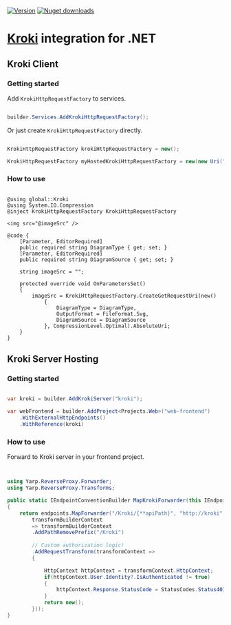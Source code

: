[![Version](https://img.shields.io/nuget/v/Kroki?logo=nuget&style=flat-square)](https://www.nuget.org/packages/Kroki/)
[![Nuget downloads](https://img.shields.io/nuget/dt/Kroki?label=nuget%20downloads&logo=nuget&style=flat-square)](https://www.nuget.org/packages/Kroki/)  
# [Kroki](https://github.com/yuzutech/kroki) integration for .NET

## Kroki Client

### Getting started

Add `KrokiHttpRequestFactory` to services.

```C#

builder.Services.AddKrokiHttpRequestFactory();

```

Or just create `KrokiHttpRequestFactory` directly.


```C#

KrokiHttpRequestFactory krokiHttpRequestFactory = new();

KrokiHttpRequestFactory myHostedKrokiHttpRequestFactory = new(new Uri("https://my-hosted-kroki.io"));

```


### How to use

```razor

@using global::Kroki
@using System.IO.Compression
@inject KrokiHttpRequestFactory KrokiHttpRequestFactory

<img src="@imageSrc" />

@code {
    [Parameter, EditorRequired]
    public required string DiagramType { get; set; }
    [Parameter, EditorRequired]
    public required string DiagramSource { get; set; }

    string imageSrc = "";

    protected override void OnParametersSet()
    {
        imageSrc = KrokiHttpRequestFactory.CreateGetRequestUri(new()
            {
                DiagramType = DiagramType,
                OutputFormat = FileFormat.Svg,
                DiagramSource = DiagramSource
            }, CompressionLevel.Optimal).AbsoluteUri;
    }
}

```
## Kroki Server Hosting

### Getting started

```C#

var kroki = builder.AddKrokiServer("kroki");

var webFrontend = builder.AddProject<Projects.Web>("web-frontend")
    .WithExternalHttpEndpoints()
    .WithReference(kroki)

```
### How to use

Forward to Kroki server in your frontend project.

```C#


using Yarp.ReverseProxy.Forwarder;
using Yarp.ReverseProxy.Transforms;

public static IEndpointConventionBuilder MapKrokiForwarder(this IEndpointRouteBuilder endpoints)
{
    return endpoints.MapForwarder("/Kroki/{**apiPath}", "http://kroki", ForwarderRequestConfig.Empty,
        transformBuilderContext
        => transformBuilderContext
        .AddPathRemovePrefix("/Kroki")
        
        // Custom authorization logic!
        .AddRequestTransform(transformContext =>
        {

            HttpContext httpContext = transformContext.HttpContext;
            if(httpContext.User.Identity?.IsAuthenticated != true)
            {
                httpContext.Response.StatusCode = StatusCodes.Status401Unauthorized;
            }
            return new();
        }));
}

```
